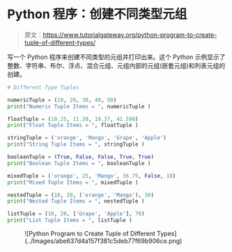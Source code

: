 # Python 程序：创建不同类型元组

> 原文：<https://www.tutorialgateway.org/python-program-to-create-tuple-of-different-types/>

写一个 Python 程序来创建不同类型的元组并打印出来。这个 Python 示例显示了整数、字符串、布尔、浮点、混合元组、元组内部的元组(嵌套元组)和列表元组的创建。

```py
# Different Type Tuples

numericTuple = (10, 20, 30, 40, 50)
print("Numeric Tuple Items = ", numericTuple )

floatTuple = (10.25, 11.20, 19.37, 41.598)
print("Float Tuple Items = ", floatTuple )

stringTuple = ('orange', 'Mango', 'Grape', 'Apple')
print("String Tuple Items = ", stringTuple )

booleanTuple = (True, False, False, True, True)
print("Boolean Tuple Items = ", booleanTuple )

mixedTuple = ('orange', 25, 'Mango', 36.75, False, 10)
print("Mixed Tuple Items = ", mixedTuple )

nestedTuple = (10, 20, ('orange', 'Mango'), 30)
print("Nested Tuple Items = ", nestedTuple )

listTuple = (10, 20, ['Grape', 'Apple'], 70)
print("List Tuple Items = ", listTuple )
```

<figure class="wp-block-image size-large">![Python Program to Create Tuple of Different Types](../Images/abe637d4a157f381c5deb77f69b906ce.png)</figure>